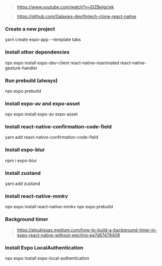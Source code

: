 > https://www.youtube.com/watch?v=iDZBeIgcixk

> https://github.com/Galaxies-dev/fintech-clone-react-native

### Create a new project

yarn create expo-app --template tabs

### Install other dependencies

npx expo install expo-dev-client react-native-reanimated react-native-gesture-handler

### Run prebuild (always)

npx expo prebuild

### Install expo-av and expo-asset

npx expo install expo-av expo-asset

### Install react-native-confirmation-code-field

yarn add react-native-confirmation-code-field

### Install expo-blur

npm i expo-blur

### Install zustand

yarn add zustand

### Install react-native-mmkv

npx expo install react-native-mmkv
npx expo prebuild

### Background timer

> https://aloukissas.medium.com/how-to-build-a-background-timer-in-expo-react-native-without-ejecting-ea7d67478408

### Install Expo LocalAuthentication

npx expo install expo-local-authentication
